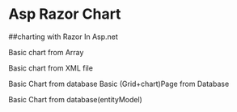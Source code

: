 # Asp Razor Chart
##charting with Razor In Asp.net


Basic chart from Array

Basic chart from XML file

Basic Chart from database
Basic (Grid+chart)Page from Database

Basic Chart from database(entityModel)



